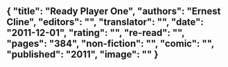 {
 "title": "Ready Player One",
 "authors": "Ernest Cline",
 "editors": "",
 "translator": "",
 "date": "2011-12-01",
 "rating": "",
 "re-read": "",
 "pages": "384",
 "non-fiction": "",
 "comic": "",
 "published": "2011",
 "image": ""
}
---

